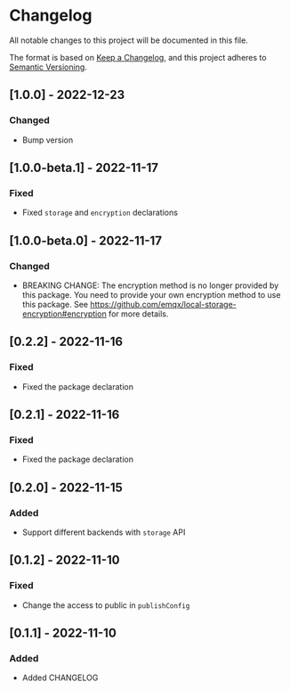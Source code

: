 # Changelog

All notable changes to this project will be documented in this file.

The format is based on [Keep a Changelog](https://keepachangelog.com/en/1.0.0/),
and this project adheres to [Semantic Versioning](https://semver.org/spec/v2.0.0.html).

## [1.0.0] - 2022-12-23

### Changed

- Bump version

## [1.0.0-beta.1] - 2022-11-17

### Fixed

- Fixed `storage` and `encryption` declarations

## [1.0.0-beta.0] - 2022-11-17

### Changed

- BREAKING CHANGE: The encryption method is no longer provided by this package. You need to provide your own encryption method to use this package. See <https://github.com/emqx/local-storage-encryption#encryption> for more details.

## [0.2.2] - 2022-11-16

### Fixed

- Fixed the package declaration

## [0.2.1] - 2022-11-16

### Fixed

- Fixed the package declaration

## [0.2.0] - 2022-11-15

### Added

- Support different backends with `storage` API

## [0.1.2] - 2022-11-10

### Fixed

- Change the access to public in `publishConfig`

## [0.1.1] - 2022-11-10

### Added

- Added CHANGELOG
